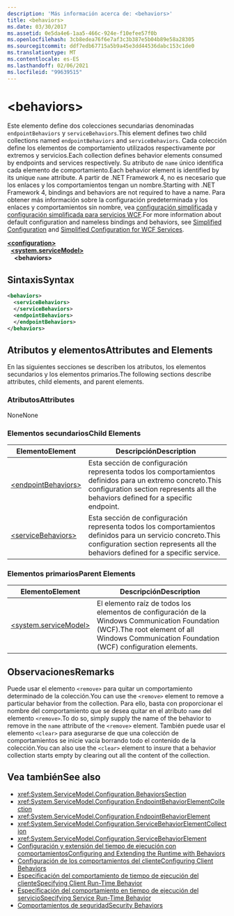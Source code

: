 ```yaml
---
description: 'Más información acerca de: <behaviors>'
title: <behaviors>
ms.date: 03/30/2017
ms.assetid: 0e5da4e6-1aa5-466c-924e-f10efee57f0b
ms.openlocfilehash: 3cb8edea76f6e7af3c3b387e5b04b89e58a28305
ms.sourcegitcommit: ddf7edb67715a5b9a45e3dd44536dabc153c1de0
ms.translationtype: MT
ms.contentlocale: es-ES
ms.lasthandoff: 02/06/2021
ms.locfileid: "99639515"
---
```

# \<behaviors>

<span data-ttu-id="76323-102">Este elemento define dos colecciones secundarias denominadas `endpointBehaviors` y `serviceBehaviors`.</span><span class="sxs-lookup"><span data-stu-id="76323-102">This element defines two child collections named `endpointBehaviors` and `serviceBehaviors`.</span></span>  <span data-ttu-id="76323-103">Cada colección define los elementos de comportamiento utilizados respectivamente por extremos y servicios.</span><span class="sxs-lookup"><span data-stu-id="76323-103">Each collection defines behavior elements consumed by endpoints and services respectively.</span></span> <span data-ttu-id="76323-104">Su atributo de `name` único identifica cada elemento de comportamiento.</span><span class="sxs-lookup"><span data-stu-id="76323-104">Each behavior element is identified by its unique `name` attribute.</span></span> <span data-ttu-id="76323-105">A partir de .NET Framework 4, no es necesario que los enlaces y los comportamientos tengan un nombre.</span><span class="sxs-lookup"><span data-stu-id="76323-105">Starting with .NET Framework 4, bindings and behaviors are not required to have a name.</span></span> <span data-ttu-id="76323-106">Para obtener más información sobre la configuración predeterminada y los enlaces y comportamientos sin nombre, vea [configuración simplificada](../../../wcf/simplified-configuration.md) y [configuración simplificada para servicios WCF](../../../wcf/samples/simplified-configuration-for-wcf-services.md).</span><span class="sxs-lookup"><span data-stu-id="76323-106">For more information about default configuration and nameless bindings and behaviors, see [Simplified Configuration](../../../wcf/simplified-configuration.md) and [Simplified Configuration for WCF Services](../../../wcf/samples/simplified-configuration-for-wcf-services.md).</span></span>  
  
[**\<configuration>**](../configuration-element.md)\
&nbsp;&nbsp;[**\<system.serviceModel>**](system-servicemodel.md)\
&nbsp;&nbsp;&nbsp;&nbsp;**\<behaviors>**  
  
## <a name="syntax"></a><span data-ttu-id="76323-107">Sintaxis</span><span class="sxs-lookup"><span data-stu-id="76323-107">Syntax</span></span>  
  
```xml  
<behaviors>
  <serviceBehaviors>
  </serviceBehaviors>
  <endpointBehaviors>
  </endpointBehaviors>
</behaviors>
```  
  
## <a name="attributes-and-elements"></a><span data-ttu-id="76323-108">Atributos y elementos</span><span class="sxs-lookup"><span data-stu-id="76323-108">Attributes and Elements</span></span>  

 <span data-ttu-id="76323-109">En las siguientes secciones se describen los atributos, los elementos secundarios y los elementos primarios.</span><span class="sxs-lookup"><span data-stu-id="76323-109">The following sections describe attributes, child elements, and parent elements.</span></span>  
  
### <a name="attributes"></a><span data-ttu-id="76323-110">Atributos</span><span class="sxs-lookup"><span data-stu-id="76323-110">Attributes</span></span>  

 <span data-ttu-id="76323-111">None</span><span class="sxs-lookup"><span data-stu-id="76323-111">None</span></span>  
  
### <a name="child-elements"></a><span data-ttu-id="76323-112">Elementos secundarios</span><span class="sxs-lookup"><span data-stu-id="76323-112">Child Elements</span></span>  
  
|<span data-ttu-id="76323-113">Elemento</span><span class="sxs-lookup"><span data-stu-id="76323-113">Element</span></span>|<span data-ttu-id="76323-114">Descripción</span><span class="sxs-lookup"><span data-stu-id="76323-114">Description</span></span>|  
|-------------|-----------------|  
|[\<endpointBehaviors>](endpointbehaviors.md)|<span data-ttu-id="76323-115">Esta sección de configuración representa todos los comportamientos definidos para un extremo concreto.</span><span class="sxs-lookup"><span data-stu-id="76323-115">This configuration section represents all the behaviors defined for a specific endpoint.</span></span>|  
|[\<serviceBehaviors>](servicebehaviors.md)|<span data-ttu-id="76323-116">Esta sección de configuración representa todos los comportamientos definidos para un servicio concreto.</span><span class="sxs-lookup"><span data-stu-id="76323-116">This configuration section represents all the behaviors defined for a specific service.</span></span>|  
  
### <a name="parent-elements"></a><span data-ttu-id="76323-117">Elementos primarios</span><span class="sxs-lookup"><span data-stu-id="76323-117">Parent Elements</span></span>  
  
|<span data-ttu-id="76323-118">Elemento</span><span class="sxs-lookup"><span data-stu-id="76323-118">Element</span></span>|<span data-ttu-id="76323-119">Descripción</span><span class="sxs-lookup"><span data-stu-id="76323-119">Description</span></span>|  
|-------------|-----------------|  
|[\<system.serviceModel>](system-servicemodel.md)|<span data-ttu-id="76323-120">El elemento raíz de todos los elementos de configuración de la Windows Communication Foundation (WCF).</span><span class="sxs-lookup"><span data-stu-id="76323-120">The root element of all Windows Communication Foundation (WCF) configuration elements.</span></span>|  
  
## <a name="remarks"></a><span data-ttu-id="76323-121">Observaciones</span><span class="sxs-lookup"><span data-stu-id="76323-121">Remarks</span></span>  

 <span data-ttu-id="76323-122">Puede usar el elemento `<remove>` para quitar un comportamiento determinado de la colección.</span><span class="sxs-lookup"><span data-stu-id="76323-122">You can use the `<remove>` element to remove a particular behavior from the collection.</span></span> <span data-ttu-id="76323-123">Para ello, basta con proporcionar el nombre del comportamiento que se desea quitar en el atributo `name` del elemento `<remove>`.</span><span class="sxs-lookup"><span data-stu-id="76323-123">To do so, simply supply the name of the behavior to remove in the `name` attribute of the `<remove>` element.</span></span>  <span data-ttu-id="76323-124">También puede usar el elemento `<clear>` para asegurarse de que una colección de comportamientos se inicie vacía borrando todo el contenido de la colección.</span><span class="sxs-lookup"><span data-stu-id="76323-124">You can also use the `<clear>` element to insure that a behavior collection starts empty by clearing out all the content of the collection.</span></span>  
  
## <a name="see-also"></a><span data-ttu-id="76323-125">Vea también</span><span class="sxs-lookup"><span data-stu-id="76323-125">See also</span></span>

- <xref:System.ServiceModel.Configuration.BehaviorsSection>
- <xref:System.ServiceModel.Configuration.EndpointBehaviorElementCollection>
- <xref:System.ServiceModel.Configuration.EndpointBehaviorElement>
- <xref:System.ServiceModel.Configuration.ServiceBehaviorElementCollection>
- <xref:System.ServiceModel.Configuration.ServiceBehaviorElement>
- [<span data-ttu-id="76323-126">Configuración y extensión del tiempo de ejecución con comportamientos</span><span class="sxs-lookup"><span data-stu-id="76323-126">Configuring and Extending the Runtime with Behaviors</span></span>](../../../wcf/extending/configuring-and-extending-the-runtime-with-behaviors.md)
- [<span data-ttu-id="76323-127">Configuración de los comportamientos del cliente</span><span class="sxs-lookup"><span data-stu-id="76323-127">Configuring Client Behaviors</span></span>](../../../wcf/configuring-client-behaviors.md)
- [<span data-ttu-id="76323-128">Especificación del comportamiento de tiempo de ejecución del cliente</span><span class="sxs-lookup"><span data-stu-id="76323-128">Specifying Client Run-Time Behavior</span></span>](../../../wcf/specifying-client-run-time-behavior.md)
- [<span data-ttu-id="76323-129">Especificación del comportamiento en tiempo de ejecución del servicio</span><span class="sxs-lookup"><span data-stu-id="76323-129">Specifying Service Run-Time Behavior</span></span>](../../../wcf/specifying-service-run-time-behavior.md)
- [<span data-ttu-id="76323-130">Comportamientos de seguridad</span><span class="sxs-lookup"><span data-stu-id="76323-130">Security Behaviors</span></span>](../../../wcf/feature-details/security-behaviors-in-wcf.md)

